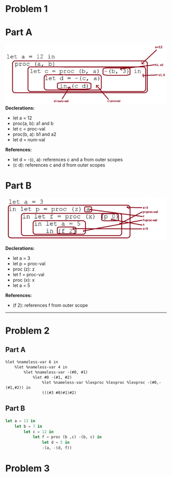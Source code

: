 # Problem 1

# Part A
![Alt text](image.png)
**Declerations:**
- let a = 12
- proc(a, b): a1 and b
- let c = proc-val
- proc(b, a): b1 and a2
- let d = num-val


**References:**
- let d = -(c, a): references c and a from outer scopes
- (c d): references c and d from outer scopes
 
# Part B

![Alt text](image-1.png)

**Declerations:**
- let a = 3
- let p = proc-val
- proc (z): z
- let f = proc-val
- proc (x): x
- let a = 5

**References:**
- (f 2): references f from outer scope


----------------------------------------------
# Problem 2
## Part A
```text
%let %nameless-var 6 in 
	%let %nameless-var 4 in
		%let %nameless-var -(#0, #1)
			%let #0 -(#1, #2)
				%let %nameless-var %lexproc %lexproc %lexproc -(#0,-(#1,#2)) in
				(((#3 #0)#1)#2)
```

## Part B
```julia
let a = 13 in 
	let b = 7 in 
		let c = 12 in 
			let f = proc (b ,c) -(b, c) in 
				let d = 5 in 
				-(a, -(d, f))
```


# Problem 3
